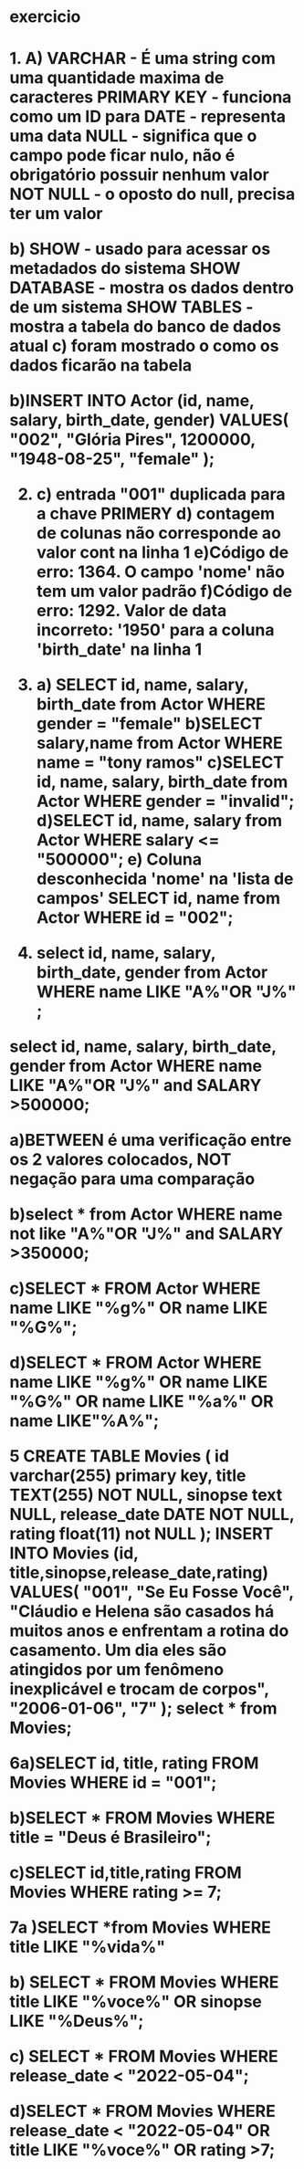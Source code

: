  <h1>exercicio <h1>
 1. A) VARCHAR - É uma string com uma quantidade maxima de caracteres
   PRIMARY KEY -  funciona como um ID para 
   DATE -  representa uma data
   NULL - significa  que o campo pode ficar nulo,  não é obrigatório possuir nenhum valor
   NOT NULL - o oposto do null, precisa ter um valor

   b) SHOW -  usado para acessar os metadados do sistema
    SHOW DATABASE -  mostra os dados dentro de um sistema
SHOW TABLES - mostra a tabela do banco de dados atual
c) foram mostrado o como os dados ficarão na tabela 

 

b)INSERT INTO Actor (id, name, salary, birth_date, gender)
VALUES(
  "002", 
  "Glória Pires",
  1200000,
  "1948-08-25", 
  "female"
);

 2. c) entrada "001" duplicada para a chave PRIMERY
   d) contagem de colunas não corresponde ao valor cont na linha 1
   e)Código de erro: 1364. O campo 'nome' não tem um valor padrão
   f)Código de erro: 1292. Valor de data incorreto: '1950' para a coluna 'birth_date' na linha 1

3. a) SELECT id, name, salary, birth_date from Actor WHERE gender = "female"
b)SELECT salary,name from Actor WHERE name = "tony ramos"
c)SELECT id, name, salary, birth_date from Actor WHERE gender = "invalid";
d)SELECT id, name, salary from Actor WHERE salary <= "500000";
e) Coluna desconhecida 'nome' na 'lista de campos'
SELECT id, name from Actor WHERE id = "002";

4. select id, name, salary, birth_date, gender from Actor WHERE name LIKE  "A%"OR "J%" ;
   
 select id, name, salary, birth_date, gender from Actor WHERE name LIKE  "A%"OR "J%" and SALARY >500000;
   
   a)BETWEEN é uma verificação entre os 2 valores colocados, NOT negação para uma comparação

   b)select * from Actor WHERE name  not like  "A%"OR "J%" and SALARY >350000;

 c)SELECT * FROM Actor
WHERE name LIKE "%g%" OR name LIKE "%G%";

d)SELECT * FROM Actor
WHERE name LIKE "%g%" OR name LIKE "%G%" OR name LIKE "%a%" OR  name LIKE"%A%";

5 
CREATE TABLE  Movies (
id varchar(255) primary key,
title TEXT(255) NOT NULL,
sinopse text NULL,
release_date DATE NOT NULL,
rating float(11) not NULL
);
INSERT INTO Movies (id, title,sinopse,release_date,rating)
VALUES(
"001",
"Se Eu Fosse Você",
"Cláudio e Helena são casados há muitos anos e enfrentam a rotina do casamento. Um dia eles são atingidos por um fenômeno inexplicável e trocam de corpos",
 "2006-01-06",
"7"
);
select * from Movies;

6a)SELECT id, title, rating FROM Movies WHERE id = "001";

b)SELECT * FROM Movies WHERE title = "Deus é Brasileiro";

c)SELECT id,title,rating FROM Movies WHERE rating >=  7;


7a )SELECT *from Movies WHERE title LIKE "%vida%" 

b) SELECT * FROM Movies
WHERE title LIKE "%voce%" OR
      sinopse LIKE "%Deus%";

c) SELECT * FROM Movies
WHERE release_date < "2022-05-04";

d)SELECT * FROM Movies
WHERE release_date < "2022-05-04" OR title LIKE "%voce%" OR rating >7;